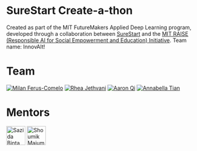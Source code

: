 # SureStart Create-a-thon

Created as part of the MIT FutureMakers Applied Deep Learning program, developed through a collaboration between [SureStart](https://mysurestart.com/) and the [MIT RAISE (Responsible AI for Social Empowerment and Education) Initiative](https://raise.mit.edu/). Team name: InnovAIt!

# Team

[![](https://github.com/mferuscomelo.png?size=50 "Milan Ferus-Comelo")](https://github.com/mferuscomelo)
[![](https://github.com/rhearjethvani.png?size=50 "Rhea Jethvani")](https://https://github.com/rhearjethvani/)
[![](https://github.com/mikemaid.png?size=50 "Aaron Qi")](https://github.com/mikemaid)
[![](https://github.com/annabellatian.png?size=50 "Annabella Tian")](https://github.com/annabellatian)

# Mentors
[<img src="https://github.com/sazidabintaislam.png" height="50" title="Sazida Binta Islam">](https://github.com/sazidabintaislam)
[<img src="https://github.com/ShoumikMajumdar.png" height="50" title="Shoumik Majumdar">](https://github.com/ShoumikMajumdar)
